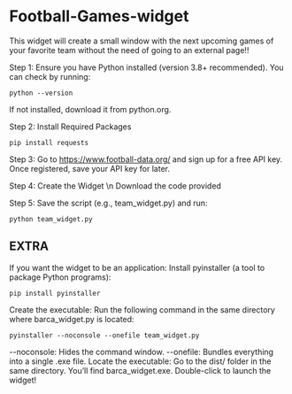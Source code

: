 # Football-Games-widget
This widget will create a small window with the next upcoming games of your favorite team without the need of going to an external page!!

Step 1:
  Ensure you have Python installed (version 3.8+ recommended). You can check by running:
  
    python --version
    
  If not installed, download it from python.org.
    
Step 2: 
  Install Required Packages
  
    pip install requests
    
Step 3:
  Go to https://www.football-data.org/ and sign up for a free API key.
  Once registered, save your API key for later.

Step 4: Create the Widget \n
  Download the code provided

Step 5:
  Save the script (e.g., team_widget.py) and run:
  
    python team_widget.py


## EXTRA ##
If you want the widget to be an application:
  Install pyinstaller (a tool to package Python programs):
  
    pip install pyinstaller
Create the executable:
  Run the following command in the same directory where barca_widget.py is located:

    pyinstaller --noconsole --onefile team_widget.py
    
  --noconsole: Hides the command window.
  --onefile: Bundles everything into a single .exe file.
Locate the executable:
  Go to the dist/ folder in the same directory.
  You’ll find barca_widget.exe. Double-click to launch the widget!
